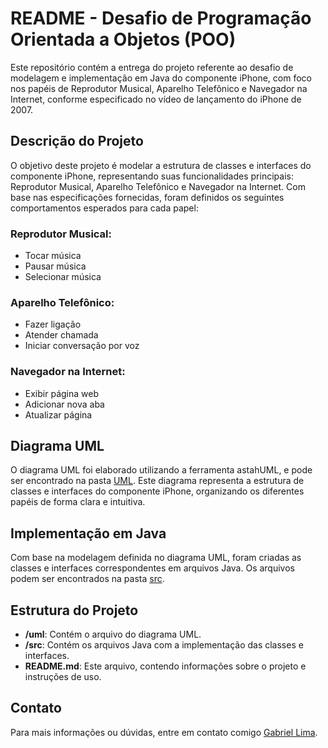 # README - Desafio de Programação Orientada a Objetos (POO)

Este repositório contém a entrega do projeto referente ao desafio de modelagem e implementação em Java do componente iPhone, com foco nos papéis de Reprodutor Musical, Aparelho Telefônico e Navegador na Internet, conforme especificado no vídeo de lançamento do iPhone de 2007.

## Descrição do Projeto
O objetivo deste projeto é modelar a estrutura de classes e interfaces do componente iPhone, representando suas funcionalidades principais: Reprodutor Musical, Aparelho Telefônico e Navegador na Internet. Com base nas especificações fornecidas, foram definidos os seguintes comportamentos esperados para cada papel:

### Reprodutor Musical:
- Tocar música
- Pausar música
- Selecionar música

### Aparelho Telefônico:
- Fazer ligação
- Atender chamada
- Iniciar conversação por voz

### Navegador na Internet:
- Exibir página web
- Adicionar nova aba
- Atualizar página

## Diagrama UML
O diagrama UML foi elaborado utilizando a ferramenta astahUML, e pode ser encontrado na pasta [UML](https://github.com/Gabriellm-dev/desafio-uml-iphone/tree/master/UML). Este diagrama representa a estrutura de classes e interfaces do componente iPhone, organizando os diferentes papéis de forma clara e intuitiva.

## Implementação em Java
Com base na modelagem definida no diagrama UML, foram criadas as classes e interfaces correspondentes em arquivos Java. Os arquivos podem ser encontrados na pasta [src](https://github.com/Gabriellm-dev/desafio-uml-iphone/tree/master/src).

## Estrutura do Projeto
- **/uml**: Contém o arquivo do diagrama UML.
- **/src**: Contém os arquivos Java com a implementação das classes e interfaces.
- **README.md**: Este arquivo, contendo informações sobre o projeto e instruções de uso.

## Contato
Para mais informações ou dúvidas, entre em contato comigo [Gabriel Lima](https://github.com/Gabriellm-dev).
